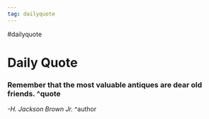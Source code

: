 ```yaml
---
tag: dailyquote
---
```


#dailyquote

# Daily Quote

### Remember that the most valuable antiques are dear old friends. ^quote
*-H. Jackson Brown Jr.* ^author
